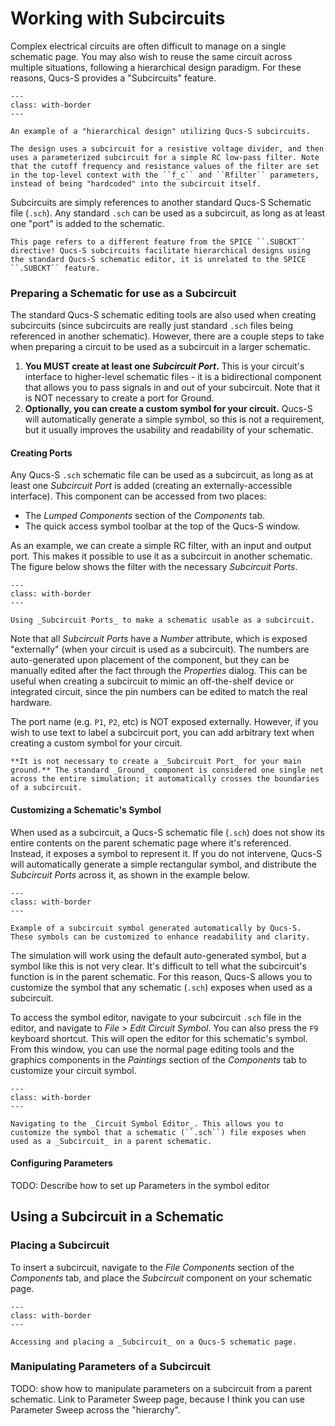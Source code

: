 # Working with Subcircuits

Complex electrical circuits are often difficult to manage on a single schematic page. You may also wish to reuse the same circuit across multiple situations, following a hierarchical design paradigm. For these reasons, Qucs-S provides a "Subcircuits" feature.

```{figure} /subckts-and-ext-models/images/hierarchical-design-example.png
---
class: with-border
---

An example of a "hierarchical design" utilizing Qucs-S subcircuits.

The design uses a subcircuit for a resistive voltage divider, and then uses a parameterized subcircuit for a simple RC low-pass filter. Note that the cutoff frequency and resistance values of the filter are set in the top-level context with the ``f_c`` and ``Rfilter`` parameters, instead of being "hardcoded" into the subcircuit itself.
```

Subcircuits are simply references to another standard Qucs-S Schematic file (``.sch``). Any standard ``.sch`` can be used as a subcircuit, as long as at least one "port" is added to the schematic.

```{warning}
This page refers to a different feature from the SPICE ``.SUBCKT`` directive! Qucs-S subcircuits facilitate hierarchical designs using the standard Qucs-S schematic editor, it is unrelated to the SPICE ``.SUBCKT`` feature.
```

### Preparing a Schematic for use as a Subcircuit

The standard Qucs-S schematic editing tools are also used when creating subcircuits (since subcircuits are really just standard ``.sch`` files being referenced in another schematic). However, there are a couple steps to take when preparing a circuit to be used as a subcircuit in a larger schematic.

1. **You MUST create at least one _Subcircuit Port_.** This is your circuit's interface to higher-level schematic files - it is a bidirectional component that allows you to pass signals in and out of your subcircuit. Note that it is NOT necessary to create a port for Ground.
2. **Optionally, you can create a custom symbol for your circuit.** Qucs-S will automatically generate a simple symbol, so this is not a requirement, but it usually improves the usability and readability of your schematic.

#### Creating Ports

Any Qucs-S ``.sch`` schematic file can be used as a subcircuit, as long as at least one _Subcircuit Port_ is added (creating an externally-accessible interface). This component can be accessed from two places:

* The _Lumped Components_ section of the _Components_ tab.
* The quick access symbol toolbar at the top of the Qucs-S window.

As an example, we can create a simple RC filter, with an input and output port. This makes it possible to use it as a subcircuit in another schematic. The figure below shows the filter with the necessary _Subcircuit Ports_.

```{figure} /subckts-and-ext-models/images/subckt-ports-example.drawio.png
---
class: with-border
---

Using _Subcircuit Ports_ to make a schematic usable as a subcircuit.
```

Note that all _Subcircuit Ports_ have a _Number_ attribute, which is exposed "externally" (when your circuit is used as a subcircuit). The numbers are auto-generated upon placement of the component, but they can be manually edited after the fact through the _Properties_ dialog. This can be useful when creating a subcircuit to mimic an off-the-shelf device or integrated circuit, since the pin numbers can be edited to match the real hardware.

The port name (e.g. ``P1``, ``P2``, etc) is NOT exposed externally. However, if you wish to use text to label a subcircuit port, you can add arbitrary text when creating a custom symbol for your circuit.

```{tip}
**It is not necessary to create a _Subcircuit Port_ for your main ground.** The standard _Ground_ component is considered one single net across the entire simulation; it automatically crosses the boundaries of a subcircuit.
```

#### Customizing a Schematic's Symbol

When used as a subcircuit, a Qucs-S schematic file (``.sch``) does not show its entire contents on the parent schematic page where it's referenced. Instead, it exposes a symbol to represent it. If you do not intervene, Qucs-S will automatically generate a simple rectangular symbol, and distribute the _Subcircuit Ports_ across it, as shown in the example below.

```{figure} /subckts-and-ext-models/images/automatic-subckt-symbol.png
---
class: with-border
---

Example of a subcircuit symbol generated automatically by Qucs-S. These symbols can be customized to enhance readability and clarity.
```

The simulation will work using the default auto-generated symbol, but a symbol like this is not very clear. It's difficult to tell what the subcircuit's function is in the parent schematic. For this reason, Qucs-S allows you to customize the symbol that any schematic (``.sch``) exposes when used as a subcircuit.

To access the symbol editor, navigate to your subcircuit ``.sch`` file in the editor, and navigate to _File_ > _Edit Circuit Symbol_. You can also press the ``F9`` keyboard shortcut. This will open the editor for this schematic's symbol. From this window, you can use the normal page editing tools and the graphics components in the _Paintings_ section of the _Components_ tab to customize your circuit symbol.

```{figure} /subckts-and-ext-models/images/customizing-circuit-symbol.drawio.png
---
class: with-border
---

Navigating to the _Circuit Symbol Editor_. This allows you to customize the symbol that a schematic (``.sch``) file exposes when used as a _Subcircuit_ in a parent schematic.
```

#### Configuring Parameters

TODO: Describe how to set up Parameters in the symbol editor

## Using a Subcircuit in a Schematic

### Placing a Subcircuit

To insert a subcircuit, navigate to the _File Components_ section of the _Components_ tab, and place the _Subcircuit_ component on your schematic page.

```{figure} /subckts-and-ext-models/images/unlinked-subckt.drawio.png
---
class: with-border
---

Accessing and placing a _Subcircuit_ on a Qucs-S schematic page.
```

### Manipulating Parameters of a Subcircuit

TODO: show how to manipulate parameters on a subcircuit from a parent schematic. Link to Parameter Sweep page, because I think you can use Parameter Sweep across the "hierarchy".